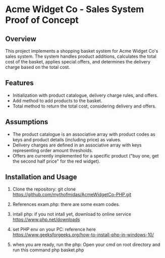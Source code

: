 # Acme Widget Co - Sales System Proof of Concept

## Overview

This project implements a shopping basket system for Acme Widget Co's sales system. The system handles product additions, calculates the total cost of the basket, applies special offers, and determines the delivery charge based on the total cost.

## Features

- Initialization with product catalogue, delivery charge rules, and offers.
- Add method to add products to the basket.
- Total method to return the total cost, considering delivery and offers.

## Assumptions

- The product catalogue is an associative array with product codes as keys and product details (including price) as values.
- Delivery charges are defined in an associative array with keys representing order amount thresholds.
- Offers are currently implemented for a specific product ("buy one, get the second half price" for the red widget).

## Installation and Usage

1. Clone the repository:
git clone https://github.com/mythofmidas/AcmeWidgetCo-PHP.git

2. References exam.php: there are some exam codes.

3. intall php: if you not intall yet, download to online service
https://www.php.net/downloads

4. set PHP env on your PC: reference here
https://www.geeksforgeeks.org/how-to-install-php-in-windows-10/

5. when you are ready, run the php: Open your cmd on root directory and run this command
php basket.php
